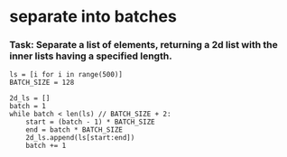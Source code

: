 # separate into batches

### Task: Separate a list of elements, returning a 2d list with the inner lists having a specified length.

```
ls = [i for i in range(500)]
BATCH_SIZE = 128

2d_ls = []
batch = 1
while batch < len(ls) // BATCH_SIZE + 2:
    start = (batch - 1) * BATCH_SIZE
    end = batch * BATCH_SIZE
    2d_ls.append(ls[start:end])
    batch += 1
```

